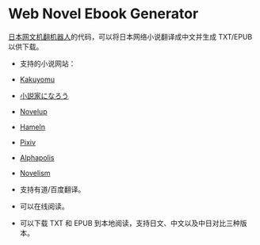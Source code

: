 # Web Novel Ebook Generator

[日本网文机翻机器人](https://books.fishhawk.top/)的代码，可以将日本网络小说翻译成中文并生成 TXT/EPUB 以供下载。

- 支持的小说网站：

- [Kakuyomu](https://kakuyomu.jp/)
- [小説家になろう](https://syosetu.com/)
- [Novelup](https://novelup.plus/)
- [Hameln](https://syosetu.org/)
- [Pixiv](https://www.pixiv.net/)
- [Alphapolis](https://www.alphapolis.co.jp/)
- [Novelism](https://novelism.jp/)


- 支持有道/百度翻译。
- 可以在线阅读。
- 可以下载 TXT 和 EPUB 到本地阅读，支持日文、中文以及中日对比三种版本。